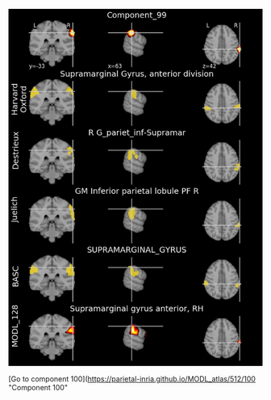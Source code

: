 


![99](preliminary/99.jpg "Component 99")

[Go to component 100](https://parietal-inria.github.io/MODL_atlas/512/100 "Component 100"